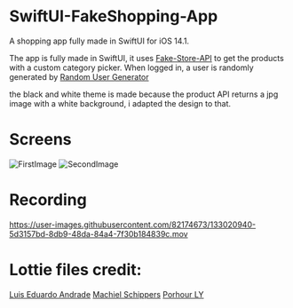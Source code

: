 



# SwiftUI-FakeShopping-App
A shopping app fully made in SwiftUI for iOS 14.1.

The app is fully made in SwiftUI, it uses [Fake-Store-API](https://fakestoreapi.com/) to get the products with a custom category picker.
When logged in, a user is randomly generated by [Random User Generator](https://randomuser.me/)

the black and white theme is made because the product API returns a jpg image with a white background, i adapted the design to that.

# Screens
![FirstImage](https://user-images.githubusercontent.com/82174673/133019472-8c9fed6d-f4d3-408a-ae4d-4878f35c8ac9.png)
![SecondImage](https://user-images.githubusercontent.com/82174673/133019476-2d09b367-b317-4540-9ed2-86565ac725ed.png)
# Recording
https://user-images.githubusercontent.com/82174673/133020940-5d3157bd-8db9-48da-84a4-7f30b184839c.mov

# Lottie files credit:
[Luis Eduardo Andrade](https://lottiefiles.com/user/198076)
[Machiel Schippers](https://lottiefiles.com/74576-loading)
[Porhour LY ](https://lottiefiles.com/71390-shopping-cart-loader)







